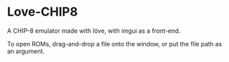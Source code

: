 # Love-CHIP8
A CHIP-8 emulator made with löve, with imgui as a front-end.

To open ROMs, drag-and-drop a file onto the window, or put the file path as an argument.
